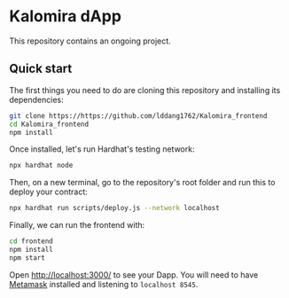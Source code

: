 # Kalomira dApp

This repository contains an ongoing project.

## Quick start

The first things you need to do are cloning this repository and installing its
dependencies:

```sh
git clone https://https://github.com/lddang1762/Kalomira_frontend
cd Kalomira_frontend
npm install
```

Once installed, let's run Hardhat's testing network:

```sh
npx hardhat node
```

Then, on a new terminal, go to the repository's root folder and run this to
deploy your contract:

```sh
npx hardhat run scripts/deploy.js --network localhost
```

Finally, we can run the frontend with:

```sh
cd frontend
npm install
npm start
```

Open [http://localhost:3000/](http://localhost:3000/) to see your Dapp. You will
need to have [Metamask](https://metamask.io) installed and listening to
`localhost 8545`.